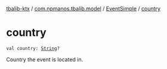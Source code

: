 [tbalib-ktx](../../index.md) / [com.npmanos.tbalib.model](../index.md) / [EventSimple](index.md) / [country](./country.md)

# country

`val country: `[`String`](https://kotlinlang.org/api/latest/jvm/stdlib/kotlin/-string/index.html)`?`

Country the event is located in.

